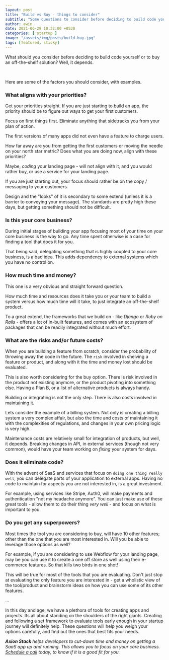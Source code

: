 ```yaml
---
layout: post
title: "Build vs Buy - things to consider"
subtitle: "Some questions to consider before deciding to build code yourself or to buy an off-the-shelf solution"
author: awin
date: 2021-06-29 10:32:00 +0530
categories: [ startup ]
image: "/assets/img/posts/build-buy.jpg"
tags: [featured, sticky]
---
```


What should you consider before deciding to build code yourself or to buy an off-the-shelf solution? Well, it depends.

<!-- more -->
<br />

Here are some of the factors you should consider, with examples.

### What aligns with your priorities?

Get your priorities straight. If you are just starting to build an app, the priority should be to figure out ways to get your first customers.

Focus on first things first. Eliminate anything that sidetracks you from your plan of action.

The first versions of many apps did not even have a feature to charge users.

How far away are you from getting the first customers or moving the needle on your north star metric? Does what you are doing now, align with these priorities?

Maybe, _coding_ your landing page - will not align with it, and you would rather buy, or use a service for your landing page.

If you are just starting out, your focus should rather be on the copy / messaging to your customers.

Design and the "looks" of it is secondary to some extend (unless it is a barrier to conveying your message). The standards are pretty high these days, but getting something should not be difficult.


### Is this your core business?

During initial stages of building your app focusing most of your time on your core business is the way to go. Any time spent otherwise is a case for finding a tool that does it for you.

That being said, delegating something that is highly coupled to your core business, is a bad idea. This adds dependency to external systems which you have no control on.


### How much time and money?

This one is a very obvious and straight forward question.

How much time and resources does it take you or your team to build a system versus how much time will it take, to just integrate an off-the-shelf product.

To a great extend, the frameworks that we build on - like *Django* or *Ruby on Rails* - offers a lot of in-built features, and comes with an ecosystem of packages that can be readily integrated without much effort.


### What are the risks and/or future costs?
When you are building a feature from scratch, consider the probablilty of throwing away the code in the future. The `risk` involved in shelving a feature or product, and along with it the time and money lost should be evaluated.

This is also worth considering for the buy option. There is risk involved in the product not existing anymore, or the product pivoting into something else. Having a Plan B, or a list of alternative products is always handy.

Building or integrating is not the only step. There is also costs involved in maintaining it.

Lets consider the example of a billing system. Not only is creating a billing system a very complex affair, but also the time and costs of maintaining it with the complexities of regulations, and changes in your own pricing logic is very high.

Maintenance costs are relatively small for integration of products, but well, it depends. Breaking changes in API, in external services (though not very common), would have your team working on *fixing* your system for days.

### Does it eliminate code?

With the advent of SaaS and services that focus on `doing one thing really well`, you can delegate parts of your application to external apps. Having no code to maintain for aspects you are not interested in, is a great investment.

For example, using services like Stripe, Auth0, will make payments and authentication "not my headache anymore". You can just make use of these great tools - allow them to do their thing *very well* - and focus on what is important to you.

### Do you get any superpowers?

Most times the tool you are considering to buy, will have 10 other features; other than the one that you are most interested in. Will you be able to leverage those options as well?

For example, if you are considering to use Webflow for your landing page, may be you can use it to create a one off store as well using their e-commerce features. So that kills two birds in one shot!

This will be true for most of the tools that you are evaluating. Don't just stop at evaluating the only feature you are interested in - get a wholistic view of the tool/product and brainstorm ideas on how you can use some of its other features.

<div class='divider'>...</div>

In this day and age, we have a plethora of tools for creating apps and projects. Its all about standing on the shoulders of the right giants. Creating and following a set framework to evaluate tools early enough in your startup journey will definitely help. These questions will help you weigh your options carefully, and find out the ones that best fits your needs.


<div class='border p-3 bg-light rounded my-4'>

<i><strong>Axion Stack</strong> helps developers to cut-down time and money on getting a SaaS app up and running. This allows you to focus on your core business. <a href='https://calendly.com/awin/lets-talk'>Schedule a call</a> today, to know if it is a good fit for you.</i>

</div>


